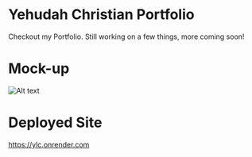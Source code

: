 # Yehudah Christian Portfolio

Checkout my Portfolio. Still working on a few things, more coming soon!

# Mock-up
![Alt text](assets/images/port_site.png)

# Deployed Site
https://ylc.onrender.com
